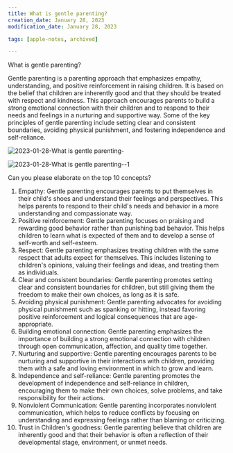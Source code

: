 ```yaml
---
title: What is gentle parenting?
creation_date: January 28, 2023
modification_date: January 28, 2023

tags: [apple-notes, archived]

---
```



What is gentle parenting?

Gentle parenting is a parenting approach that emphasizes empathy, understanding, and positive reinforcement in raising children. It is based on the belief that children are inherently good and that they should be treated with respect and kindness. This approach encourages parents to build a strong emotional connection with their children and to respond to their needs and feelings in a nurturing and supportive way. Some of the key principles of gentle parenting include setting clear and consistent boundaries, avoiding physical punishment, and fostering independence and self-reliance.

![2023-01-28-What is gentle parenting-](images/2023-01-28-What%20is%20gentle%20parenting-.svg)

![2023-01-28-What is gentle parenting--1](images/2023-01-28-What%20is%20gentle%20parenting--1.jpeg)

Can you please elaborate on the top 10 concepts?

1. Empathy: Gentle parenting encourages parents to put themselves in their child's shoes and understand their feelings and perspectives. This helps parents to respond to their child's needs and behavior in a more understanding and compassionate way.
2. Positive reinforcement: Gentle parenting focuses on praising and rewarding good behavior rather than punishing bad behavior. This helps children to learn what is expected of them and to develop a sense of self-worth and self-esteem.
3. Respect: Gentle parenting emphasizes treating children with the same respect that adults expect for themselves. This includes listening to children's opinions, valuing their feelings and ideas, and treating them as individuals.
4. Clear and consistent boundaries: Gentle parenting promotes setting clear and consistent boundaries for children, but still giving them the freedom to make their own choices, as long as it is safe.
5. Avoiding physical punishment: Gentle parenting advocates for avoiding physical punishment such as spanking or hitting, instead favoring positive reinforcement and logical consequences that are age-appropriate.
6. Building emotional connection: Gentle parenting emphasizes the importance of building a strong emotional connection with children through open communication, affection, and quality time together.
7. Nurturing and supportive: Gentle parenting encourages parents to be nurturing and supportive in their interactions with children, providing them with a safe and loving environment in which to grow and learn.
8. Independence and self-reliance: Gentle parenting promotes the development of independence and self-reliance in children, encouraging them to make their own choices, solve problems, and take responsibility for their actions.
9. Nonviolent Communication: Gentle parenting incorporates nonviolent communication, which helps to reduce conflicts by focusing on understanding and expressing feelings rather than blaming or criticizing.
10. Trust in Children's goodness: Gentle parenting believe that children are inherently good and that their behavior is often a reflection of their developmental stage, environment, or unmet needs.

